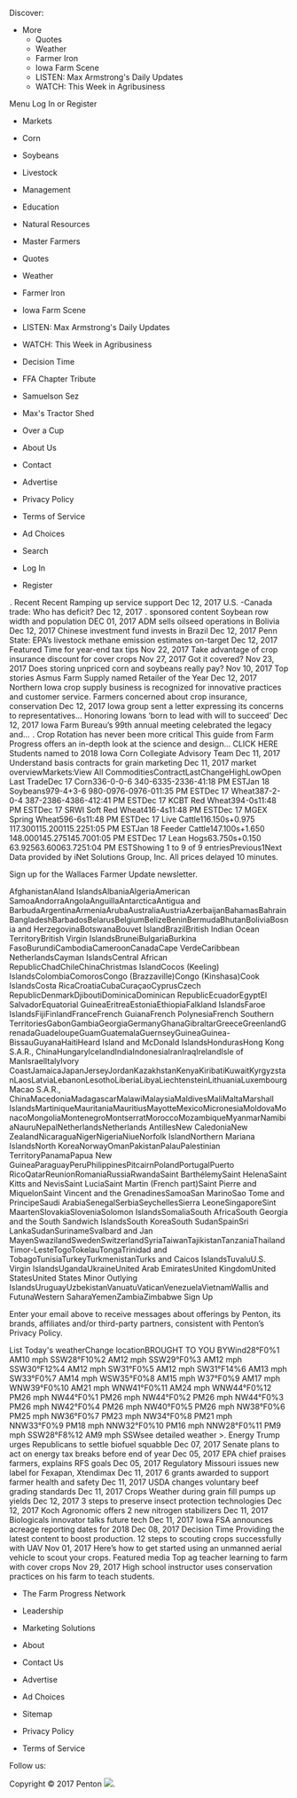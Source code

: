 Discover:

*   More
    *   Quotes
    *   Weather
    *   Farmer Iron
    *   Iowa Farm Scene
    *   LISTEN: Max Armstrong's Daily Updates
    *   WATCH: This Week in Agribusiness

Menu Log In or Register

*   Markets
*   Corn
*   Soybeans
*   Livestock
*   Management
*   Education
*   Natural Resources
*   Master Farmers

*   Quotes
*   Weather
*   Farmer Iron
*   Iowa Farm Scene
*   LISTEN: Max Armstrong's Daily Updates
*   WATCH: This Week in Agribusiness

*   Decision Time
*   FFA Chapter Tribute
*   Samuelson Sez
*   Max's Tractor Shed
*   Over a Cup
*   About Us
*   Contact
*   Advertise
*   Privacy Policy
*   Terms of Service
*   Ad Choices

*   Search
*   Log In
*   Register

<img src="https://www.fqtag.com/pixel.cgi?org=Pk7L1LDvCvBxw21xyuNa&p=GEads&rt=display&fmt=banner&sl=1" width="1" height="1" border="0">. Recent Recent Ramping up service support Dec 12, 2017 U.S. -Canada trade: Who has deficit? Dec 12, 2017 <img src="https://www.fqtag.com/pixel.cgi?org=Pk7L1LDvCvBxw21xyuNa&p=GEads&rt=display&fmt=banner&sl=1" width="1" height="1" border="0">. sponsored content Soybean row width and population DEC 01, 2017 ADM sells oilseed operations in Bolivia Dec 12, 2017 Chinese investment fund invests in Brazil Dec 12, 2017 Penn State: EPA’s livestock methane emission estimates on-target Dec 12, 2017 Featured Time for year-end tax tips Nov 22, 2017 Take advantage of crop insurance discount for cover crops Nov 27, 2017 Got it covered? Nov 23, 2017 Does storing unpriced corn and soybeans really pay? Nov 10, 2017 Top stories Asmus Farm Supply named Retailer of the Year Dec 12, 2017 Northern Iowa crop supply business is recognized for innovative practices and customer service. Farmers concerned about crop insurance, conservation Dec 12, 2017 Iowa group sent a letter expressing its concerns to representatives... Honoring Iowans ‘born to lead with will to succeed’ Dec 12, 2017 Iowa Farm Bureau’s 99th annual meeting celebrated the legacy and... <img src="https://www.fqtag.com/pixel.cgi?org=Pk7L1LDvCvBxw21xyuNa&p=GEads&rt=display&fmt=banner&sl=1" width="1" height="1" border="0">. Crop Rotation has never been more critical This guide from Farm Progress offers an in-depth look at the science and design... CLICK HERE Students named to 2018 Iowa Corn Collegiate Advisory Team Dec 11, 2017 Understand basis contracts for grain marketing Dec 11, 2017 market overviewMarkets:View All CommoditiesContractLastChangeHighLowOpen Last TradeDec 17 Corn336-0-0-6 340-6335-2336-41:18 PM ESTJan 18 Soybeans979-4+3-6 980-0976-0976-011:35 PM ESTDec 17 Wheat387-2-0-4 387-2386-4386-412:41 PM ESTDec 17 KCBT Red Wheat394-0s11:48 PM ESTDec 17 SRWI Soft Red Wheat416-4s11:48 PM ESTDec 17 MGEX Spring Wheat596-6s11:48 PM ESTDec 17 Live Cattle116.150s+0.975 117.300115.200115.2251:05 PM ESTJan 18 Feeder Cattle147.100s+1.650 148.000145.275145.7001:05 PM ESTDec 17 Lean Hogs63.750s+0.150 63.92563.60063.7251:04 PM ESTShowing 1 to 9 of 9 entriesPrevious1Next  
Data provided by iNet Solutions Group, Inc. All prices delayed 10 minutes.

Sign up for the Wallaces Farmer Update newsletter.

AfghanistanAland IslandsAlbaniaAlgeriaAmerican SamoaAndorraAngolaAnguillaAntarcticaAntigua and BarbudaArgentinaArmeniaArubaAustraliaAustriaAzerbaijanBahamasBahrainBangladeshBarbadosBelarusBelgiumBelizeBeninBermudaBhutanBoliviaBosnia and HerzegovinaBotswanaBouvet IslandBrazilBritish Indian Ocean TerritoryBritish Virgin IslandsBruneiBulgariaBurkina FasoBurundiCambodiaCameroonCanadaCape VerdeCaribbean NetherlandsCayman IslandsCentral African RepublicChadChileChinaChristmas IslandCocos (Keeling) IslandsColombiaComorosCongo (Brazzaville)Congo (Kinshasa)Cook IslandsCosta RicaCroatiaCubaCuraçaoCyprusCzech RepublicDenmarkDjiboutiDominicaDominican RepublicEcuadorEgyptEl SalvadorEquatorial GuineaEritreaEstoniaEthiopiaFalkland IslandsFaroe IslandsFijiFinlandFranceFrench GuianaFrench PolynesiaFrench Southern TerritoriesGabonGambiaGeorgiaGermanyGhanaGibraltarGreeceGreenlandGrenadaGuadeloupeGuamGuatemalaGuernseyGuineaGuinea-BissauGuyanaHaitiHeard Island and McDonald IslandsHondurasHong Kong S.A.R., ChinaHungaryIcelandIndiaIndonesiaIranIraqIrelandIsle of ManIsraelItalyIvory CoastJamaicaJapanJerseyJordanKazakhstanKenyaKiribatiKuwaitKyrgyzstanLaosLatviaLebanonLesothoLiberiaLibyaLiechtensteinLithuaniaLuxembourgMacao S.A.R., ChinaMacedoniaMadagascarMalawiMalaysiaMaldivesMaliMaltaMarshall IslandsMartiniqueMauritaniaMauritiusMayotteMexicoMicronesiaMoldovaMonacoMongoliaMontenegroMontserratMoroccoMozambiqueMyanmarNamibiaNauruNepalNetherlandsNetherlands AntillesNew CaledoniaNew ZealandNicaraguaNigerNigeriaNiueNorfolk IslandNorthern Mariana IslandsNorth KoreaNorwayOmanPakistanPalauPalestinian TerritoryPanamaPapua New GuineaParaguayPeruPhilippinesPitcairnPolandPortugalPuerto RicoQatarReunionRomaniaRussiaRwandaSaint BarthélemySaint HelenaSaint Kitts and NevisSaint LuciaSaint Martin (French part)Saint Pierre and MiquelonSaint Vincent and the GrenadinesSamoaSan MarinoSao Tome and PrincipeSaudi ArabiaSenegalSerbiaSeychellesSierra LeoneSingaporeSint MaartenSlovakiaSloveniaSolomon IslandsSomaliaSouth AfricaSouth Georgia and the South Sandwich IslandsSouth KoreaSouth SudanSpainSri LankaSudanSurinameSvalbard and Jan MayenSwazilandSwedenSwitzerlandSyriaTaiwanTajikistanTanzaniaThailandTimor-LesteTogoTokelauTongaTrinidad and TobagoTunisiaTurkeyTurkmenistanTurks and Caicos IslandsTuvaluU.S. Virgin IslandsUgandaUkraineUnited Arab EmiratesUnited KingdomUnited StatesUnited States Minor Outlying IslandsUruguayUzbekistanVanuatuVaticanVenezuelaVietnamWallis and FutunaWestern SaharaYemenZambiaZimbabwe Sign Up

Enter your email above to receive messages about offerings by Penton, its brands, affiliates and/or third-party partners, consistent with Penton’s Privacy Policy.

List Today's weatherChange locationBROUGHT TO YOU BYWind28°F0%1 AM10 mph SSW28°F10%2 AM12 mph SSW29°F0%3 AM12 mph SSW30°F12%4 AM12 mph SW31°F0%5 AM12 mph SW31°F14%6 AM13 mph SW33°F0%7 AM14 mph WSW35°F0%8 AM15 mph W37°F0%9 AM17 mph WNW39°F0%10 AM21 mph WNW41°F0%11 AM24 mph WNW44°F0%12 PM26 mph NW44°F0%1 PM26 mph NW44°F0%2 PM26 mph NW44°F0%3 PM26 mph NW42°F0%4 PM26 mph NW40°F0%5 PM26 mph NW38°F0%6 PM25 mph NW36°F0%7 PM23 mph NW34°F0%8 PM21 mph NNW33°F0%9 PM18 mph NNW32°F0%10 PM16 mph NNW28°F0%11 PM9 mph SSW28°F8%12 AM9 mph SSWsee detailed weather >. Energy Trump urges Republicans to settle biofuel squabble Dec 07, 2017 Senate plans to act on energy tax breaks before end of year Dec 05, 2017 EPA chief praises farmers, explains RFS goals Dec 05, 2017 Regulatory Missouri issues new label for Fexapan, Xtendimax Dec 11, 2017 6 grants awarded to support farmer health and safety Dec 11, 2017 USDA changes voluntary beef grading standards Dec 11, 2017 Crops Weather during grain fill pumps up yields Dec 12, 2017 3 steps to preserve insect protection technologies Dec 12, 2017 Koch Agronomic offers 2 new nitrogen stabilizers Dec 11, 2017 Biologicals innovator talks future tech Dec 11, 2017 Iowa FSA announces acreage reporting dates for 2018 Dec 08, 2017 Decision Time Providing the latest content to boost production. 12 steps to scouting crops successfully with UAV Nov 01, 2017 Here’s how to get started using an unmanned aerial vehicle to scout your crops. Featured media Top ag teacher learning to farm with cover crops Nov 29, 2017 High school instructor uses conservation practices on his farm to teach students.

*   The Farm Progress Network
*   Leadership
*   Marketing Solutions
*   About
*   Contact Us

*   Advertise
*   Ad Choices
*   Sitemap
*   Privacy Policy
*   Terms of Service

Follow us:

Copyright © 2017 Penton <img src="https://api.b2c.com/api/noscript-315re7h65uhsyo963dv.gif">.
